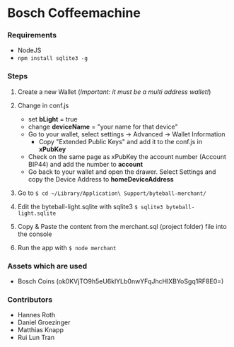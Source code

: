 # Bosch Coffeemachine

### Requirements
- NodeJS
- ```npm install sqlite3 -g```

### Steps

1. Create a new Wallet (*Important: it must be a multi address wallet!*)

2. Change in conf.js 
    - set **bLight** = true
    - change **deviceName** = "your name for that device"
    - Go to your wallet, select settings -> Advanced -> Wallet Information
        - Copy "Extended Public Keys" and add it to the conf.js in **xPubKey**
    - Check on the same page as xPubKey the account number (Account BIP44) and add the number to **account**     
    - Go back to your wallet and open the drawer. Select Settings and copy the Device Address to **homeDeviceAddress**

3. Go to ````$ cd ~/Library/Application\ Support/byteball-merchant/````
4. Edit the byteball-light.sqlite with sqlite3 ````$ sqlite3 byteball-light.sqlite````
5. Copy & Paste the content from the merchant.sql (project folder) file into the console
6. Run the app with ````$ node merchant````

### Assets which are used
- Bosch Coins (ok0KVjTO9h5eU6klYLb0nwYFqJhcHlXBYoSgq1RF8E0=)


### Contributors
- Hannes Roth
- Daniel Groezinger
- Matthias Knapp
- Rui Lun Tran